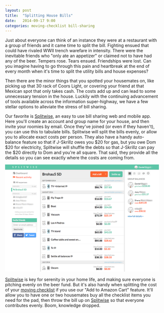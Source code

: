 ```yaml
---
layout: post
title:  "Splitting House Bills"
date:   2014-09-17 9:00
categories: moving-checklist bill-sharing
---
```


Just about everyone can think of an instance they were at a restaurant with a group of friends and it came time to split the bill. Fighting ensued that could have rivaled WWII trench warefare in intensity. There were the inevitable friends who "only ate an appetizer" or claimed not to have had any of the beer. Tempers rose. Tears ensued. Friendships were lost. Can you imagine having to go through this pain and heartbreak at the end of every month when it's time to split the utility bills and house expenses?

Then there are the minor things that you spotted your housemates on, like picking up that 30 rack of Coors Light, or covering your friend at that Mexican spot that only takes cash. The costs add up and can lead to some unnecessary tension in the house. Luckily with the continuing advancement of tools available across the information super-highway, we have a few stellar options to alleviate the stress of bill sharing.

Our favorite is [Splitwise](www.splitwise.com), an easy to use bill sharing web and mobile app. Here you'll create an account and group name for your house, and then invite your roomies by email. Once they've joined (or even if they haven't), you can use this to tabulate bills. Splitwise will split the bills evenly, or allow you to allocate exact costs per person. They also have a handy auto-balance feature so that if J-Skrillz owes you $20 for gas, but you owe Dom $20 for electricity, Splitwise will shuffle the debts so that J-Skrillz can pay the $20 directly to Dom and you're all square. That said, they provide all the details so you can see exactly where the costs are coming from.

![Splitwise](/images/splitwise.png)

[Splitwise](www.splitwise.com) is key for serenity in your home life, and making sure everyone is pitching evenly on the beer fund. But it's also handy when splitting the cost of your [moving checklist](www.movingbro.com) if you use our "Add to Amazon Cart" feature. It'll allow you to have one or two housemates buy all the checklist items you need for the pad, then throw the bill up on [Splitwise](www.splitwise.com) so that everyone contributes evenly. Boom, knowledge dropped.